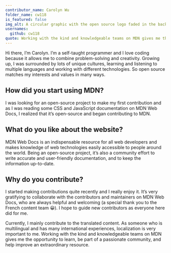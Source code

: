 ```yaml
---
contributor_name: Carolyn Wu
folder_name: cw118
is_featured: false
img_alt: A circular graphic with the open source logo faded in the background, binary numbers overlayed with green light trails in the foreground.
usernames:
  github: cw118
quote: Working with the kind and knowledgeable teams on MDN gives me the opportunity to learn, be part of a passionate community, and help improve an extraordinary resource.
---
```


Hi there, I’m Carolyn. I’m a self-taught programmer and I love coding because it allows me to combine problem-solving and creativity. Growing up, I was surrounded by lots of unique cultures, learning and listening to multiple languages and working with different technologies. So open source matches my interests and values in many ways.

## How did you start using MDN?

I was looking for an open-source project to make my first contribution and as I was reading some CSS and JavaScript documentation on MDN Web Docs, I realized that it’s open-source and began contributing to MDN.

## What do you like about the website?

MDN Web Docs is an indispensable resource for all web developers and makes knowledge of web technologies easily accessible to people around the world. Being an open-source project, it’s also a community effort to write accurate and user-friendly documentation, and to keep the information up-to-date.

## Why do you contribute?

I started making contributions quite recently and I really enjoy it. It’s very gratifying to collaborate with the contributors and maintainers on MDN Web Docs, who are always helpful and welcoming (a special thank you to the French content team 😀). I hope to guide new contributors as everyone here did for me.

Currently, I mainly contribute to the translated content. As someone who is multilingual and has many international experiences, localization is very important to me. Working with the kind and knowledgeable teams on MDN gives me the opportunity to learn, be part of a passionate community, and help improve an extraordinary resource.
